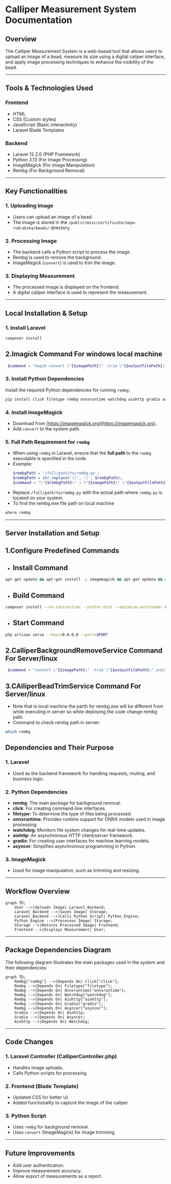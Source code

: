 # Calliper Measurement System Documentation

## Overview
The Calliper Measurement System is a web-based tool that allows users to upload an image of a bead, measure its size using a digital caliper interface, and apply image processing techniques to enhance the visibility of the bead.

---

## Tools & Technologies Used

### Frontend
- HTML
- CSS (Custom styles)
- JavaScript (Basic interactivity)
- Laravel Blade Templates

### Backend
- Laravel 12.2.0 (PHP Framework)
- Python 3.13 (For Image Processing)
- ImageMagick (For Image Manipulation)
- Rembg (For Background Removal)

---

## Key Functionalities

### 1. Uploading Image
- Users can upload an image of a bead.
- The image is stored in the `/public/misc/certificate/nepa-rudraksha/beads/` directory.

### 2. Processing Image
- The backend calls a Python script to process the image.
- Rembg is used to remove the background.
- ImageMagick (`convert`) is used to trim the image.

### 3. Displaying Measurement
- The processed image is displayed on the frontend.
- A digital caliper interface is used to represent the measurement.

---

## Local Installation & Setup

### 1. Install Laravel
```bash
composer install
```
 
## 2.Imagick Command For windows local machine
 ```php
  $command = "magik convert \"{$imagePath}\" -trim \"{$outputFilePath}\" 2>&1";
  ```

### 3. Install Python Dependencies
Install the required Python dependencies for running `rembg`:
```bash
pip install click filetype rembg onnxruntime watchdog aiohttp gradio asyncer
```

### 4. Install ImageMagick
- Download from [https://imagemagick.org](https://imagemagick.org).
- Add `convert` to the system path.

### 5. Full Path Requirement for `rembg`
- When using `rembg` in Laravel, ensure that the **full path** to the `rembg` executable is specified in the code.
- Example:
    ```php
    $rembgPath = '/full/path/to/rembg.py'; 
    $rembgPath = str_replace('\\', '/', $rembgPath);
    $command = "\"{$rembgPath}\" i \"{$imagePath}\" \"{$outputFilePath}\"";
    ```
- Replace `/full/path/to/rembg.py` with the actual path where `rembg.py` is located on your system.
- To find the rembg.exe file path on local machine
```bash
where rembg
```

---

## Server Installation and Setup

## 1.Configure Predefined Commands
- ## Install Command
```bash
apt-get update && apt-get install -y imagemagick && apt-get update && apt-get install -y imagemagick python3 python3-pip && pip3 install rembg onnxruntime && pip3 install click filetype rembg onnxruntime watchdog aiohttp gradio asyncer
```

- ## Build Command
```bash
composer install --no-interaction --prefer-dist --optimize-autoloader && php artisan migrate --force && php artisan config:cache && chmod -R 775 public/misc && chown -R www-data:www-data public/misc
```

- ## Start Command
```bash
php artisan serve --host=0.0.0.0 --port=$PORT
```

## 2.CalliperBackgroundRemoveService Command For Server/linux
 ```php
  $command = "convert \"{$imagePath}\" -trim \"{$outputFilePath}\" 2>&1";
  ```
## 3.CAlliperBeadTrimService Command For Server/linux
- Note that in local machine the parth for rembg.exe will be different from while executing in server so while deploying the code change rembg path.
- Command to check rembg path in server:
```bash
which rembg
```


## Dependencies and Their Purpose

### 1. Laravel
- Used as the backend framework for handling requests, routing, and business logic.

### 2. Python Dependencies
- **rembg**: The main package for background removal.
- **click**: For creating command-line interfaces.
- **filetype**: To determine the type of files being processed.
- **onnxruntime**: Provides runtime support for ONNX models used in image processing.
- **watchdog**: Monitors file system changes for real-time updates.
- **aiohttp**: An asynchronous HTTP client/server framework.
- **gradio**: For creating user interfaces for machine learning models.
- **asyncer**: Simplifies asynchronous programming in Python.

### 3. ImageMagick
- Used for image manipulation, such as trimming and resizing.

---

## Workflow Overview

```mermaid
graph TD;
    User -->|Uploads Image| Laravel_Backend;
    Laravel_Backend -->|Saves Image| Storage;
    Laravel_Backend -->|Calls Python Script| Python_Engine;
    Python_Engine -->|Processes Image| Storage;
    Storage -->|Returns Processed Image| Frontend;
    Frontend -->|Displays Measurement| User;
```

---

## Package Dependencies Diagram

The following diagram illustrates the main packages used in the system and their dependencies:

```mermaid
graph TD;
    Rembg["rembg"] -->|Depends On| Click["click"];
    Rembg -->|Depends On| Filetype["filetype"];
    Rembg -->|Depends On| Onnxruntime["onnxruntime"];
    Rembg -->|Depends On| Watchdog["watchdog"];
    Rembg -->|Depends On| Aiohttp["aiohttp"];
    Rembg -->|Depends On| Gradio["gradio"];
    Rembg -->|Depends On| Asyncer["asyncer"];
    Gradio -->|Depends On| Aiohttp;
    Gradio -->|Depends On| Asyncer;
    Aiohttp -->|Depends On| Watchdog;
```

---

## Code Changes

### 1. Laravel Controller (CalliperController.php)
- Handles image uploads.
- Calls Python scripts for processing.

### 2. Frontend (Blade Template)
- Updated CSS for better UI.
- Added functionality to capture the image of the caliper.

### 3. Python Script
- Uses `rembg` for background removal.
- Uses `convert` (ImageMagick) for image trimming.

---

## Future Improvements
- Add user authentication.
- Improve measurement accuracy.
- Allow export of measurements as a report.
